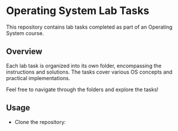 # Operating System Lab Tasks

This repository contains lab tasks completed as part of an Operating System course.

## Overview

Each lab task is organized into its own folder, encompassing the instructions and solutions. The tasks cover various OS concepts and practical implementations.

Feel free to navigate through the folders and explore the tasks!

## Usage

- Clone the repository: 
